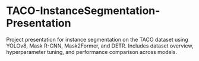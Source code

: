# TACO-InstanceSegmentation-Presentation
Project presentation for instance segmentation on the TACO dataset using YOLOv8, Mask R-CNN, Mask2Former, and DETR. Includes dataset overview, hyperparameter tuning, and performance comparison across models.
